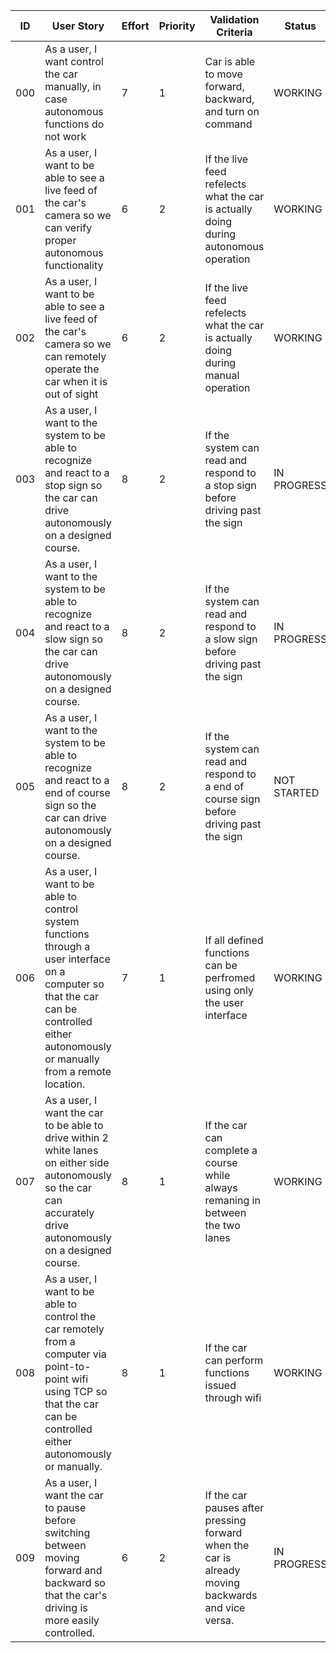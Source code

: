 | ID | User Story | Effort | Priority | Validation Criteria | Status |
|----|------------|--------|----------|---------------------|--------|
| 000 | As a user, I want control the car manually, in case autonomous functions do not work | 7 | 1 | Car is able to move forward, backward, and turn  on command| WORKING |
| 001 | As a user, I want to be able to see a live feed of the car's camera so we can verify proper autonomous functionality | 6 | 2 | If the live feed refelects what the car is actually doing during autonomous operation | WORKING |
| 002 | As a user, I want to be able to see a live feed of the car's camera so we can remotely operate the car when it is out of sight | 6 | 2 | If the live feed refelects what the car is actually doing during manual operation | WORKING |
| 003 | As a user, I want to the system to be able to recognize and react to a stop sign so the car can drive autonomously on a designed course.| 8 | 2 | If the system can read and respond to a stop sign before driving past the sign | IN PROGRESS |
| 004 | As a user, I want to the system to be able to recognize and react to a slow sign  so the car can drive autonomously on a designed course.| 8 | 2 | If the system can read and respond to a slow sign before driving past the sign | IN PROGRESS |
| 005 | As a user, I want to the system to be able to recognize and react to a end of course sign  so the car can drive autonomously on a designed course.| 8 | 2 | If the system can read and respond to a end of course sign before driving past the sign | NOT STARTED |
| 006 |As a user, I want to be able to control system functions through a user interface on a computer so that the car can be controlled either autonomously or manually from a remote location.| 7 | 1 | If all defined functions can be perfromed using only the user interface | WORKING |
| 007 | As a user, I want the car to be able to drive within 2 white lanes on either side autonomously so the car can accurately drive autonomously on a designed course.| 8 | 1 | If the car can complete a course while always remaning in between the two lanes | WORKING |
| 008 | As a user, I want to be able to control the car remotely from a computer via point-to-point wifi using TCP so that the car can be controlled either autonomously or manually.| 8 | 1 | If the car can perform functions issued through wifi | WORKING |
| 009 | As a user, I want the car to pause before switching between moving forward and backward so that the car's driving is more easily controlled.| 6 | 2 | If the car pauses after pressing forward when the car is already moving backwards and vice versa. | IN PROGRESS |
